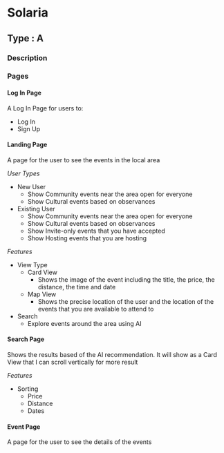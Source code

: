 # Solaria
## Type : A
### Description





### Pages
#### Log In Page
A Log In Page for users to:
* Log In
* Sign Up

#### Landing Page
A page for the user to see the events in the local area

*User Types*
* New User
  * Show Community events near the area open for everyone
  * Show Cultural events based on observances
* Existing User
  * Show Community events near the area open for everyone
  * Show Cultural events based on observances
  * Show Invite-only events that you have accepted
  * Show Hosting events that you are hosting
 
 *Features*
 * View Type
   * Card View
     * Shows the image of the event including the title, the price, the distance, the time and date
   * Map View
     * Shows the precise location of the user and the location of the events that you are available to attend to
 * Search
   * Explore events around the area using AI

#### Search Page
Shows the results based of the AI recommendation. It will show as a Card View that I can scroll vertically for more result

 *Features*
 * Sorting
   * Price
   * Distance
   * Dates

#### Event Page
A page for the user to see the details of the events

